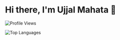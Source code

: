 # Hi there, I'm Ujjal Mahata 👋

![Profile Views](https://komarev.com/ghpvc/?username=yourusername&color=blue)

![Top Languages](https://github-readme-stats.vercel.app/api/top-langs/?username=yourusername&layout=compact&theme=radical)



